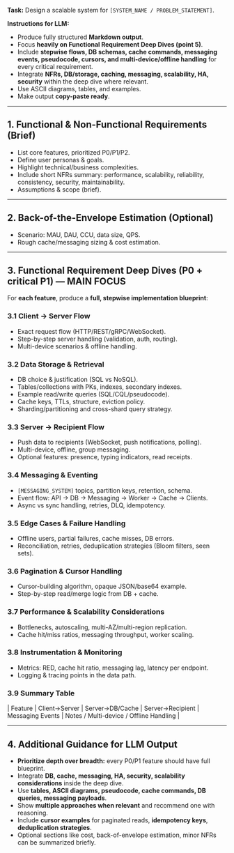 **Task:** Design a scalable system for `[SYSTEM_NAME / PROBLEM_STATEMENT]`.

**Instructions for LLM:**

* Produce fully structured **Markdown output**.
* Focus **heavily on Functional Requirement Deep Dives (point 5)**.
* Include **stepwise flows, DB schemas, cache commands, messaging events, pseudocode, cursors, and multi-device/offline handling** for every critical requirement.
* Integrate **NFRs, DB/storage, caching, messaging, scalability, HA, security** within the deep dive where relevant.
* Use ASCII diagrams, tables, and examples.
* Make output **copy-paste ready**.

---

## 1. Functional & Non-Functional Requirements (Brief)

* List core features, prioritized P0/P1/P2.
* Define user personas & goals.
* Highlight technical/business complexities.
* Include short NFRs summary: performance, scalability, reliability, consistency, security, maintainability.
* Assumptions & scope (brief).

---

## 2. Back-of-the-Envelope Estimation (Optional)

* Scenario: MAU, DAU, CCU, data size, QPS.
* Rough cache/messaging sizing & cost estimation.

---

## 3. Functional Requirement Deep Dives (P0 + critical P1) — **MAIN FOCUS**

For **each feature**, produce a **full, stepwise implementation blueprint**:

### 3.1 Client → Server Flow

* Exact request flow (HTTP/REST/gRPC/WebSocket).
* Step-by-step server handling (validation, auth, routing).
* Multi-device scenarios & offline handling.

### 3.2 Data Storage & Retrieval

* DB choice & justification (SQL vs NoSQL).
* Tables/collections with PKs, indexes, secondary indexes.
* Example read/write queries (SQL/CQL/pseudocode).
* Cache keys, TTLs, structure, eviction policy.
* Sharding/partitioning and cross-shard query strategy.

### 3.3 Server → Recipient Flow

* Push data to recipients (WebSocket, push notifications, polling).
* Multi-device, offline, group messaging.
* Optional features: presence, typing indicators, read receipts.

### 3.4 Messaging & Eventing

* `[MESSAGING_SYSTEM]` topics, partition keys, retention, schema.
* Event flow: API → DB → Messaging → Worker → Cache → Clients.
* Async vs sync handling, retries, DLQ, idempotency.

### 3.5 Edge Cases & Failure Handling

* Offline users, partial failures, cache misses, DB errors.
* Reconciliation, retries, deduplication strategies (Bloom filters, seen sets).

### 3.6 Pagination & Cursor Handling

* Cursor-building algorithm, opaque JSON/base64 example.
* Step-by-step read/merge logic from DB + cache.

### 3.7 Performance & Scalability Considerations

* Bottlenecks, autoscaling, multi-AZ/multi-region replication.
* Cache hit/miss ratios, messaging throughput, worker scaling.

### 3.8 Instrumentation & Monitoring

* Metrics: RED, cache hit ratio, messaging lag, latency per endpoint.
* Logging & tracing points in the data path.

### 3.9 Summary Table

\| Feature | Client→Server | Server→DB/Cache | Server→Recipient | Messaging Events | Notes / Multi-device / Offline Handling |

---

## 4. Additional Guidance for LLM Output

* **Prioritize depth over breadth:** every P0/P1 feature should have full blueprint.
* Integrate **DB, cache, messaging, HA, security, scalability considerations** inside the deep dive.
* Use **tables, ASCII diagrams, pseudocode, cache commands, DB queries, messaging payloads**.
* Show **multiple approaches when relevant** and recommend one with reasoning.
* Include **cursor examples** for paginated reads, **idempotency keys**, **deduplication strategies**.
* Optional sections like cost, back-of-envelope estimation, minor NFRs can be summarized briefly.
